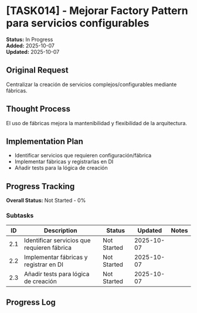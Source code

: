 # [TASK014] - Mejorar Factory Pattern para servicios configurables

**Status:** In Progress  
**Added:** 2025-10-07  
**Updated:** 2025-10-07

## Original Request
Centralizar la creación de servicios complejos/configurables mediante fábricas.

## Thought Process
El uso de fábricas mejora la mantenibilidad y flexibilidad de la arquitectura.

## Implementation Plan
- Identificar servicios que requieren configuración/fábrica
- Implementar fábricas y registrarlas en DI
- Añadir tests para la lógica de creación

## Progress Tracking

**Overall Status:** Not Started - 0%

### Subtasks
| ID | Description | Status | Updated | Notes |
|----|-------------|--------|---------|-------|
| 2.1 | Identificar servicios que requieren fábrica | Not Started | 2025-10-07 | |
| 2.2 | Implementar fábricas y registrar en DI | Not Started | 2025-10-07 | |
| 2.3 | Añadir tests para lógica de creación | Not Started | 2025-10-07 | |

## Progress Log
